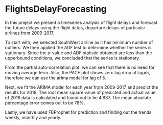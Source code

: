 # FlightsDelayForecasting

In this project we present a timeseries analysis of flight delays and forecast the future delays using the flight dates, departure delays of particular airlines from 2009-2017.

To start with, we selected SouthWest airline as it has minimum number of outliers. We then applied the ADF test to determine whether the series is stationary. Since the p-value and ADF statistic obtained are less than the upperbound conditions, we concluded that the series is stationary.

From the partial auto-correlation plot, we can see that there is no need for moving average term. Also, the PACF plot shows zero lag drop at lag=5, therefore we can use the arima model for lag of 5.

Next, we fit the ARIMA model for each year from 2009-2017 and predict the results for 2018. 
The root mean square value of predicted and actual value of 2018 data is calculated and found out to be 4.837.
The mean absolute percentage error comes out to be 78%.

Lastly, we have used FBProphet for prediction and finding out the trends weekly, monthly and yearly.
